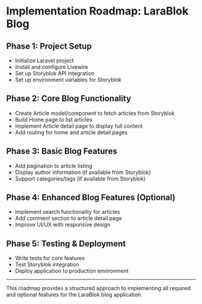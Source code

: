 # Implementation Roadmap: LaraBlok Blog

## Phase 1: Project Setup
- Initialize Laravel project
- Install and configure Livewire
- Set up Storyblok API integration
- Set up environment variables for Storyblok

## Phase 2: Core Blog Functionality
- Create Article model/component to fetch articles from Storyblok
- Build Home page to list articles
- Implement Article detail page to display full content
- Add routing for home and article detail pages

## Phase 3: Basic Blog Features
- Add pagination to article listing
- Display author information (if available from Storyblok)
- Support categories/tags (if available from Storyblok)

## Phase 4: Enhanced Blog Features (Optional)
- Implement search functionality for articles
- Add comment section to article detail page
- Improve UI/UX with responsive design

## Phase 5: Testing & Deployment
- Write tests for core features
- Test Storyblok integration
- Deploy application to production environment

---

This roadmap provides a structured approach to implementing all required and optional features for the LaraBlok blog application.
